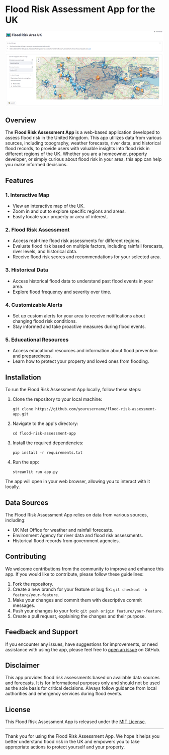 # Flood Risk Assessment App for the UK

![Flood Risk Assessment App](app-flood-risk.png)

## Overview

The **Flood Risk Assessment App** is a web-based application developed to assess flood risk in the United Kingdom. This app utilizes data from various sources, including topography, weather forecasts, river data, and historical flood records, to provide users with valuable insights into flood risk in different regions of the UK. Whether you are a homeowner, property developer, or simply curious about flood risk in your area, this app can help you make informed decisions.

## Features

### 1. Interactive Map

- View an interactive map of the UK.
- Zoom in and out to explore specific regions and areas.
- Easily locate your property or area of interest.

### 2. Flood Risk Assessment

- Access real-time flood risk assessments for different regions.
- Evaluate flood risk based on multiple factors, including rainfall forecasts, river levels, and historical data.
- Receive flood risk scores and recommendations for your selected area.

### 3. Historical Data

- Access historical flood data to understand past flood events in your area.
- Explore flood frequency and severity over time.

### 4. Customizable Alerts

- Set up custom alerts for your area to receive notifications about changing flood risk conditions.
- Stay informed and take proactive measures during flood events.

### 5. Educational Resources

- Access educational resources and information about flood prevention and preparedness.
- Learn how to protect your property and loved ones from flooding.

## Installation

To run the Flood Risk Assessment App locally, follow these steps:

1. Clone the repository to your local machine:

   ```
   git clone https://github.com/yourusername/flood-risk-assessment-app.git
   ```

2. Navigate to the app's directory:

   ```
   cd flood-risk-assessment-app
   ```

3. Install the required dependencies:

   ```
   pip install -r requirements.txt
   ```

4. Run the app:

   ```
   streamlit run app.py
   ```

The app will open in your web browser, allowing you to interact with it locally.

## Data Sources

The Flood Risk Assessment App relies on data from various sources, including:

- UK Met Office for weather and rainfall forecasts.
- Environment Agency for river data and flood risk assessments.
- Historical flood records from government agencies.

## Contributing

We welcome contributions from the community to improve and enhance this app. If you would like to contribute, please follow these guidelines:

1. Fork the repository.
2. Create a new branch for your feature or bug fix: `git checkout -b feature/your-feature`.
3. Make your changes and commit them with descriptive commit messages.
4. Push your changes to your fork: `git push origin feature/your-feature`.
5. Create a pull request, explaining the changes and their purpose.

## Feedback and Support

If you encounter any issues, have suggestions for improvements, or need assistance with using the app, please feel free to [open an issue](https://github.com/yourusername/flood-risk-assessment-app/issues) on GitHub.

## Disclaimer

This app provides flood risk assessments based on available data sources and forecasts. It is for informational purposes only and should not be used as the sole basis for critical decisions. Always follow guidance from local authorities and emergency services during flood events.

## License

This Flood Risk Assessment App is released under the [MIT License](LICENSE.md).

---

Thank you for using the Flood Risk Assessment App. We hope it helps you better understand flood risk in the UK and empowers you to take appropriate actions to protect yourself and your property.
